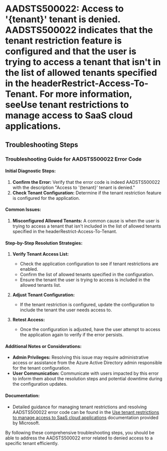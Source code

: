 # AADSTS500022: Access to '{tenant}' tenant is denied. AADSTS500022 indicates that the tenant restriction feature is configured and that the user is trying to access a tenant that isn't in the list of allowed tenants specified in the headerRestrict-Access-To-Tenant. For more information, seeUse tenant restrictions to manage access to SaaS cloud applications.


## Troubleshooting Steps
### Troubleshooting Guide for AADSTS500022 Error Code

#### Initial Diagnostic Steps:
1. **Confirm the Error:** Verify that the error code is indeed AADSTS500022 with the description "Access to '{tenant}' tenant is denied."
2. **Check Tenant Configuration:** Determine if the tenant restriction feature is configured for the application.

#### Common Issues:
1. **Misconfigured Allowed Tenants:** A common cause is when the user is trying to access a tenant that isn't included in the list of allowed tenants specified in the headerRestrict-Access-To-Tenant.

#### Step-by-Step Resolution Strategies:
1. **Verify Tenant Access List:** 
    - Check the application configuration to see if tenant restrictions are enabled.
    - Confirm the list of allowed tenants specified in the configuration.
    - Ensure the tenant the user is trying to access is included in the allowed tenants list.

2. **Adjust Tenant Configuration:**
    - If the tenant restriction is configured, update the configuration to include the tenant the user needs access to.
  
3. **Retest Access:**
    - Once the configuration is adjusted, have the user attempt to access the application again to verify if the error persists.

#### Additional Notes or Considerations:
- **Admin Privileges:** Resolving this issue may require administrative access or assistance from the Azure Active Directory admin responsible for the tenant configuration.
- **User Communication:** Communicate with users impacted by this error to inform them about the resolution steps and potential downtime during the configuration updates.

#### Documentation:
- Detailed guidance for managing tenant restrictions and resolving AADSTS500022 error code can be found in the [Use tenant restrictions to manage access to SaaS cloud applications](https://docs.microsoft.com/en-us/azure/active-directory/manage-apps/tenant-restrictions) documentation provided by Microsoft.

By following these comprehensive troubleshooting steps, you should be able to address the AADSTS500022 error related to denied access to a specific tenant efficiently.
